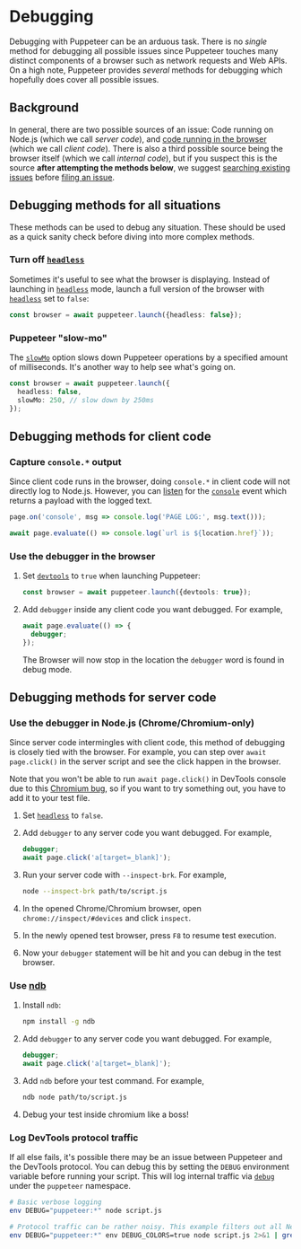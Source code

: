 # Debugging

Debugging with Puppeteer can be an arduous task. There is no _single_ method for
debugging all possible issues since Puppeteer touches many distinct components
of a browser such as network requests and Web APIs. On a high note, Puppeteer
provides _several_ methods for debugging which hopefully does cover all possible
issues.

## Background

In general, there are two possible sources of an issue: Code running on Node.js
(which we call _server code_), and
[code running in the browser](<[`Page.evaluate()`](../api/puppeteer.page.evaluate)>)
(which we call _client code_). There is also a third possible source being the
browser itself (which we call _internal code_), but if you suspect this is the
source **after attempting the methods below**, we suggest
[searching existing issues](https://github.com/puppeteer/puppeteer/issues)
before
[filing an issue](https://github.com/puppeteer/puppeteer/issues/new/choose).

## Debugging methods for all situations

These methods can be used to debug any situation. These should be used as a
quick sanity check before diving into more complex methods.

### Turn off [`headless`](../api/puppeteer.browserlaunchargumentoptions.headless)

Sometimes it's useful to see what the browser is displaying. Instead of
launching in
[`headless`](../api/puppeteer.browserlaunchargumentoptions.headless)
mode, launch a full version of the browser with
[`headless`](../api/puppeteer.browserlaunchargumentoptions.headless)
set to `false`:

```ts
const browser = await puppeteer.launch({headless: false});
```

### Puppeteer "slow-mo"

The [`slowMo`](../api/puppeteer.browserconnectoptions.slowmo)
option slows down Puppeteer operations by a specified amount of milliseconds.
It's another way to help see what's going on.

```ts
const browser = await puppeteer.launch({
  headless: false,
  slowMo: 250, // slow down by 250ms
});
```

## Debugging methods for client code

### Capture `console.*` output

Since client code runs in the browser, doing `console.*` in client code will not
directly log to Node.js. However, you can
[listen](../api/puppeteer.page.on) for the
[`console`](../api/puppeteer.pageeventobject.console) event which
returns a payload with the logged text.

```ts
page.on('console', msg => console.log('PAGE LOG:', msg.text()));

await page.evaluate(() => console.log(`url is ${location.href}`));
```

### Use the debugger in the browser

1. Set
   [`devtools`](../api/puppeteer.browserlaunchargumentoptions.devtools)
   to `true` when launching Puppeteer:

   ```ts
   const browser = await puppeteer.launch({devtools: true});
   ```

2. Add `debugger` inside any client code you want debugged. For example,

   ```ts
   await page.evaluate(() => {
     debugger;
   });
   ```

   The Browser will now stop in the location the `debugger` word is found in
   debug mode.

## Debugging methods for server code

### Use the debugger in Node.js (Chrome/Chromium-only)

Since server code intermingles with client code, this method of debugging is
closely tied with the browser. For example, you can step over
`await page.click()` in the server script and see the click happen in the
browser.

Note that you won't be able to run `await page.click()` in DevTools console due
to this
[Chromium bug](https://bugs.chromium.org/p/chromium/issues/detail?id=833928), so
if you want to try something out, you have to add it to your test file.

1. Set
   [`headless`](../api/puppeteer.browserlaunchargumentoptions.headless)
   to `false`.
2. Add `debugger` to any server code you want debugged. For example,

   ```ts
   debugger;
   await page.click('a[target=_blank]');
   ```

3. Run your server code with `--inspect-brk`. For example,

   ```sh
   node --inspect-brk path/to/script.js
   ```

4. In the opened Chrome/Chromium browser, open `chrome://inspect/#devices` and
   click `inspect`.
5. In the newly opened test browser, press `F8` to resume test execution.
6. Now your `debugger` statement will be hit and you can debug in the test
   browser.

### Use [ndb](https://github.com/GoogleChromeLabs/ndb)

1. Install `ndb`:

   ```sh
   npm install -g ndb
   ```

2. Add `debugger` to any server code you want debugged. For example,

   ```ts
   debugger;
   await page.click('a[target=_blank]');
   ```

3. Add `ndb` before your test command. For example,

   ```sh
   ndb node path/to/script.js
   ```

4. Debug your test inside chromium like a boss!

### Log DevTools protocol traffic

If all else fails, it's possible there may be an issue between Puppeteer and the
DevTools protocol. You can debug this by setting the `DEBUG` environment
variable before running your script. This will log internal traffic via
[`debug`](https://github.com/visionmedia/debug) under the `puppeteer` namespace.

```sh
# Basic verbose logging
env DEBUG="puppeteer:*" node script.js

# Protocol traffic can be rather noisy. This example filters out all Network domain messages
env DEBUG="puppeteer:*" env DEBUG_COLORS=true node script.js 2>&1 | grep -v '"Network'
```
